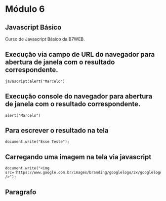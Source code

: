 # Módulo 6

## Javascript Básico

Curso de Javascript Básico da B7WEB.

## Execução via campo de URL do navegador para abertura de janela com o resultado correspondente.

    javascript:alert("Marcelo")

## Execução console do navegador para abertura de janela com o resultado correspondente.

    alert("Marcelo")

## Para escrever o resultado na tela

    document.write("Esse Teste");

## Carregando uma imagem na tela via javascript

    document.write("<img src='https://www.google.com.br/images/branding/googlelogo/2x/googlelogo_color_272x92dp.png' />");


## Paragrafo
